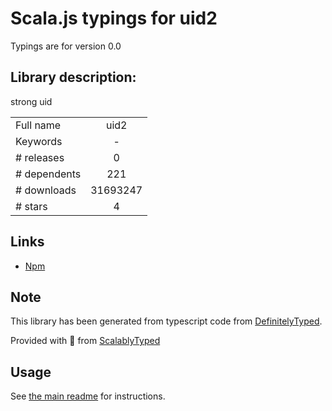 
# Scala.js typings for uid2

Typings are for version 0.0

## Library description:
strong uid

|                    |                 |
| ------------------ | :-------------: |
| Full name          | uid2 |
| Keywords           | - |
| # releases         | 0 |
| # dependents       | 221 |
| # downloads        | 31693247 |
| # stars            | 4 |

## Links
- [Npm](https://www.npmjs.com/package/uid2)
    


## Note
This library has been generated from typescript code from [DefinitelyTyped](https://definitelytyped.org).

Provided with :purple_heart: from [ScalablyTyped](https://github.com/oyvindberg/ScalablyTyped)

## Usage
See [the main readme](../../readme.md) for instructions.


